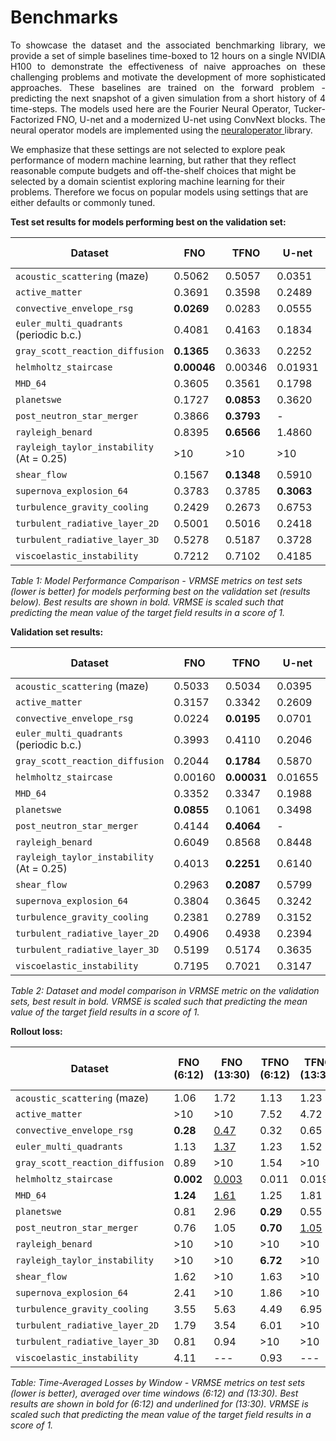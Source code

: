 
# Benchmarks

<p style="text-align: justify;">
To showcase the dataset and the associated benchmarking library, we provide a set of simple baselines time-boxed to 12 hours on a single NVIDIA H100 to demonstrate the effectiveness of naive approaches on these challenging problems and motivate the development of more sophisticated approaches. These baselines are trained on the forward problem - predicting the next snapshot of a given simulation from a short history of 4 time-steps. The models used here are the Fourier Neural Operator, Tucker-Factorized FNO, U-net and a modernized U-net using ConvNext blocks. The neural operator models are implemented using the <a href="https://neuraloperator.github.io/dev/index.html"> neuraloperator </a> library. 

We emphasize that these settings are not selected to explore peak performance of modern machine learning, but rather that they reflect reasonable compute budgets and off-the-shelf choices that might be selected by a domain scientist exploring machine learning for their problems. Therefore we focus on popular models using settings that are either defaults or commonly tuned.
</p>


<strong>Test set results for models performing best on the validation set:</strong>

| Dataset                          | FNO     | TFNO    | U-net   | CNextU-net       |
|----------------------------------|---------|---------|---------|------------------|
| $\texttt{acoustic\_scattering}$ (maze)     | 0.5062  | 0.5057  | 0.0351  | **0.0153**       |
| $\texttt{active\_matter}$                  | 0.3691  | 0.3598  | 0.2489  | **0.1034**       |
| $\texttt{convective\_envelope\_rsg}$        | **0.0269** | 0.0283  | 0.0555  | 0.0799          |
| $\texttt{euler\_multi\_quadrants}$ (periodic b.c.) | 0.4081  | 0.4163  | 0.1834  | **0.1531**  |
| $\texttt{gray\_scott\_reaction\_diffusion}$  | **0.1365** | 0.3633  | 0.2252  | 0.1761          |
| $\texttt{helmholtz\_staircase}$            | **0.00046** | 0.00346 | 0.01931 | 0.02758       |
| $\texttt{MHD\_64}$                         | 0.3605  | 0.3561  | 0.1798  | **0.1633**       |
| $\texttt{planetswe}$                      | 0.1727  | **0.0853** | 0.3620 | 0.3724         |
| $\texttt{post\_neutron\_star\_merger}$       | 0.3866  | **0.3793** | -     | -             |
| $\texttt{rayleigh\_benard}$                | 0.8395  | **0.6566** | 1.4860 | 0.6699         |
| $\texttt{rayleigh\_taylor\_instability}$ (At = 0.25) | >10     | >10     | >10     | >10    |
| $\texttt{shear\_flow}$                     | 0.1567  | **0.1348** | 0.5910 | 0.2037         |
| $\texttt{supernova\_explosion\_64}$         | 0.3783  | 0.3785  | **0.3063** | 0.3181       |
| $\texttt{turbulence\_gravity\_cooling}$     | 0.2429  | 0.2673  | 0.6753  | **0.2096**       |
| $\texttt{turbulent\_radiative\_layer\_2D}$   | 0.5001  | 0.5016  | 0.2418  | **0.1956**       |
| $\texttt{turbulent\_radiative\_layer\_3D}$   | 0.5278  | 0.5187  | 0.3728  | **0.3667**       |
| $\texttt{viscoelastic\_instability}$       | 0.7212  | 0.7102  | 0.4185  | **0.2499**       |

*Table 1: Model Performance Comparison - VRMSE metrics on test sets (lower is better) for models performing best on the validation set (results below). Best results are shown in bold. VRMSE is scaled such that predicting the mean value of the target field results in a score of 1.*

<strong>Validation set results:</strong>

| Dataset                              | FNO     | TFNO    | U-net   | CNextU-net       |
|--------------------------------------|---------|---------|---------|------------------|
| $\texttt{acoustic\_scattering}$ (maze)     | 0.5033  | 0.5034  | 0.0395  | **0.0196**       |
| $\texttt{active\_matter}$                  | 0.3157  | 0.3342  | 0.2609  | **0.0953**       |
| $\texttt{convective\_envelope\_rsg}$       | 0.0224  | **0.0195** | 0.0701  | 0.0663          |
| $\texttt{euler\_multi\_quadrants}$ (periodic b.c.) | 0.3993  | 0.4110  | 0.2046  | **0.1228** |
| $\texttt{gray\_scott\_reaction\_diffusion}$ | 0.2044  | **0.1784** | 0.5870  | 0.3596          |
| $\texttt{helmholtz\_staircase}$            | 0.00160 | **0.00031** | 0.01655 | 0.00146       |
| $\texttt{MHD\_64}$                         | 0.3352  | 0.3347  | 0.1988  | **0.1487**       |
| $\texttt{planetswe}$                       | **0.0855** | 0.1061  | 0.3498  | 0.3268         |
| $\texttt{post\_neutron\_star\_merger}$     | 0.4144  | **0.4064** | -       | -               |
| $\texttt{rayleigh\_benard}$                | 0.6049  | 0.8568  | 0.8448  | **0.4807**       |
| $\texttt{rayleigh\_taylor\_instability}$ (At = 0.25) | 0.4013  | **0.2251** | 0.6140  | 0.3771 |
| $\texttt{shear\_flow}$                     | 0.2963  | **0.2087** | 0.5799  | 0.3258         |
| $\texttt{supernova\_explosion\_64}$        | 0.3804  | 0.3645  | 0.3242  | **0.2801**       |
| $\texttt{turbulence\_gravity\_cooling}$    | 0.2381  | 0.2789  | 0.3152  | **0.2093**       |
| $\texttt{turbulent\_radiative\_layer\_2D}$ | 0.4906  | 0.4938  | 0.2394  | **0.1247**       |
| $\texttt{turbulent\_radiative\_layer\_3D}$ | 0.5199  | 0.5174  | 0.3635  | **0.3562**       |
| $\texttt{viscoelastic\_instability}$       | 0.7195  | 0.7021  | 0.3147  | **0.1966**       |

*Table 2: Dataset and model comparison in VRMSE metric on the validation sets, best result in bold. VRMSE is scaled such that predicting the mean value of the target field results in a score of 1.*

<strong> Rollout loss: </strong>

| Dataset                              | FNO (6:12) | FNO (13:30) | TFNO (6:12) | TFNO (13:30) | U-net (6:12) | U-net (13:30) | CNextU-net (6:12) | CNextU-net (13:30) |
|--------------------------------------|------------|-------------|-------------|--------------|--------------|---------------|--------------------|---------------------|
| $\texttt{acoustic\_scattering}$ (maze)     | 1.06       | 1.72        | 1.13        | 1.23         | **0.56**     | <u>0.92</u>   | 0.78               | 1.13               |
| $\texttt{active\_matter}$                  | $>$10      | $>$10       | 7.52        | 4.72         | 2.53         | <u>2.62</u>   | **2.11**           | 2.71               |
| $\texttt{convective\_envelope\_rsg}$       | **0.28**   | <u>0.47</u> | 0.32        | 0.65         | 0.76         | 2.16          | 1.15               | 1.59               |
| $\texttt{euler\_multi\_quadrants}$         | 1.13       | <u>1.37</u> | 1.23        | 1.52         | **1.02**     | 1.63          | 4.98               | $>$10              |
| $\texttt{gray\_scott\_reaction\_diffusion}$ | 0.89       | $>$10       | 1.54        | $>$10        | 0.57         | $>$10         | **0.29**           | <u>7.62</u>        |
| $\texttt{helmholtz\_staircase}$            | **0.002**  | <u>0.003</u>| 0.011       | 0.019        | 0.057        | 0.097         | 0.110              | 0.194              |
| $\texttt{MHD\_64}$                         | **1.24**   | <u>1.61</u> | 1.25        | 1.81         | 1.65         | 4.66          | 1.30               | 2.23               |
| $\texttt{planetswe}$                       | 0.81       | 2.96        | **0.29**    | 0.55         | 1.18         | 1.92          | 0.42               | <u>0.52</u>        |
| $\texttt{post\_neutron\_star\_merger}$     | 0.76       | 1.05        | **0.70**    | <u>1.05</u>  | ---          | ---           | ---                | ---                |
| $\texttt{rayleigh\_benard}$                | $>$10      | $>$10       | $>$10       | $>$10        | $>$10        | $>$10         | $>$10              | $>$10              |
| $\texttt{rayleigh\_taylor\_instability}$   | $>$10      | $>$10       | **6.72**    | $>$10        | $>$10        | <u>2.84</u>   | $>$10              | 7.43               |
| $\texttt{shear\_flow}$                     | 1.62       | $>$10       | 1.63        | $>$10        | 1.22         | $>$10         | 0.32               | 1.91               |
| $\texttt{supernova\_explosion\_64}$        | 2.41       | $>$10       | 1.86        | $>$10        | **0.94**     | <u>1.69</u>   | 1.12               | 4.55               |
| $\texttt{turbulence\_gravity\_cooling}$    | 3.55       | 5.63        | 4.49        | 6.95         | 7.14         | 4.15          | **1.30**           | <u>2.09</u>        |
| $\texttt{turbulent\_radiative\_layer\_2D}$ | 1.79       | 3.54        | 6.01        | $>$10        | 0.66         | 1.04          | **0.54**           | <u>1.01</u>        |
| $\texttt{turbulent\_radiative\_layer\_3D}$ | 0.81       | 0.94        | $>$10       | $>$10        | 0.95         | 1.09          | **0.77**           | <u>0.86</u>        |
| $\texttt{viscoelastic\_instability}$       | 4.11       | ---         | 0.93        | ---          | 0.89         | ---           | **0.52**           | ---               |

*Table: Time-Averaged Losses by Window - VRMSE metrics on test sets (lower is better), averaged over time windows (6:12) and (13:30). Best results are shown in bold for (6:12) and underlined for (13:30). VRMSE is scaled such that predicting the mean value of the target field results in a score of 1.*

